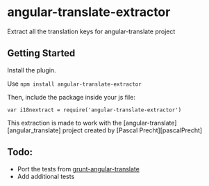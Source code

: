# angular-translate-extractor

Extract all the translation keys for angular-translate project

## Getting Started
Install the plugin.

Use `npm install angular-translate-extractor`

Then, include the package inside your js file:

`var i18nextract = require('angular-translate-extractor')`

This extraction is made to work with the [angular-translate][angular_translate] project created by [Pascal Precht][pascalPrecht]

## Todo:
  - Port the tests from [grunt-angular-translate](https://github.com/angular-translate/grunt-angular-translate)
  - Add additional tests
